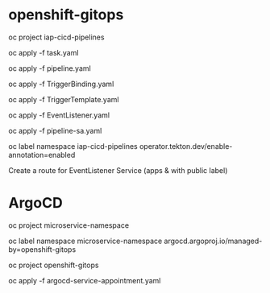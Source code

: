 # openshift-gitops

oc project iap-cicd-pipelines

oc apply -f task.yaml

oc apply -f pipeline.yaml

oc apply -f TriggerBinding.yaml

oc apply -f TriggerTemplate.yaml

oc apply -f EventListener.yaml

oc apply -f pipeline-sa.yaml


oc label namespace iap-cicd-pipelines operator.tekton.dev/enable-annotation=enabled

Create a route for EventListener Service (apps & with public label)


# ArgoCD
oc project microservice-namespace

oc label namespace microservice-namespace argocd.argoproj.io/managed-by=openshift-gitops

oc project openshift-gitops

oc apply -f argocd-service-appointment.yaml
